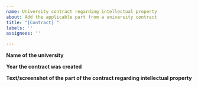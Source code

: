 ```yaml
---
name: University contract regarding intellectual property
about: Add the applicable part from a university contract
title: "[Contract] "
labels: ''
assignees: ''

---
```


**Name of the university**

**Year the contract was created**

**Text/screenshot of the part of the contract regarding intellectual property**
